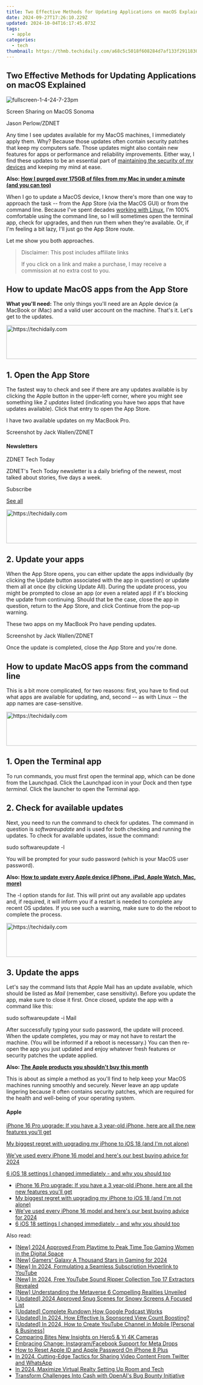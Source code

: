 ```yaml
---
title: Two Effective Methods for Updating Applications on macOS Explained
date: 2024-09-27T17:26:10.229Z
updated: 2024-10-04T16:17:45.073Z
tags:
  - apple
categories:
  - tech
thumbnail: https://thmb.techidaily.com/a68c5c5018f608284d7af133f2911830741f898253edd18111f294ce2b839027.jpg
---
```


## Two Effective Methods for Updating Applications on macOS Explained

![fullscreen-1-4-24-7-23pm](https://www.zdnet.com/a/img/resize/4d0754ca50eca284946b9049b2a02512354bb4c1/2024/01/05/f413ba01-74e1-4edb-8d1e-41b8aa539d45/fullscreen-1-4-24-7-23pm.jpg?auto=webp&width=1280)

Screen Sharing on MacOS Sonoma

Jason Perlow/ZDNET

Any time I see updates available for my MacOS machines, I immediately apply them. Why? Because those updates often contain security patches that keep my computers safe. Those updates might also contain new features for apps or performance and reliability improvements. Either way, I find these updates to be an essential part of [maintaining the security of my devices](https://www.zdnet.com/article/how-to-update-every-apple-device/) and keeping my mind at ease.

**Also: [How I purged over 175GB of files from my Mac in under a minute (and you can too)](https://www.zdnet.com/article/how-i-purged-over-175gb-of-files-from-my-mac-in-under-a-minute/)**

When I go to update a MacOS device, I know there's more than one way to approach the task -- from the App Store (via the MacOS GUI) or from the command line. Because I've spent decades [working with Linux](https://www.zdnet.com/article/thinking-about-switching-to-linux-things-you-need-to-know/), I'm 100% comfortable using the command line, so I will sometimes open the terminal app, check for upgrades, and then run them when they're available. Or, if I'm feeling a bit lazy, I'll just go the App Store route.

Let me show you both approaches.

>  Disclaimer: This post includes affiliate links
>
>  If you click on a link and make a purchase, I may receive a commission at no extra cost to you.
>

## How to update MacOS apps from the App Store

**What you'll need:** The only things you'll need are an Apple device (a MacBook or iMac) and a valid user account on the machine. That's it. Let's get to the updates.

<!-- affiliate ads begin -->
<a href="https://appsumo.8odi.net/c/5597632/2082521/7443" target="_top" id="2082521">
  <img src="//a.impactradius-go.com/display-ad/7443-2082521" border="0" alt="https://techidaily.com" width="728" height="90"/>
</a>
<img height="0" width="0" src="https://appsumo.8odi.net/i/5597632/2082521/7443" style="position:absolute;visibility:hidden;" border="0" />
<!-- affiliate ads end -->

## 1\. Open the App Store

The fastest way to check and see if there are any updates available is by clicking the Apple button in the upper-left corner, where you might see something like _2 updates_ listed (indicating you have two apps that have updates available). Click that entry to open the App Store.

I have two available updates on my MacBook Pro.

Screenshot by Jack Wallen/ZDNET

#### Newsletters

ZDNET Tech Today

ZDNET's Tech Today newsletter is a daily briefing of the newest, most talked about stories, five days a week.

 Subscribe

[See all](https://www.zdnet.com/newsletters/)

<!-- affiliate ads begin -->
<a href="https://ursime.pxf.io/c/5597632/2136548/16384" target="_top" id="2136548">
  <img src="//a.impactradius-go.com/display-ad/16384-2136548" border="0" alt="https://techidaily.com" width="728" height="90"/>
</a>
<img height="0" width="0" src="https://ursime.pxf.io/i/5597632/2136548/16384" style="position:absolute;visibility:hidden;" border="0" />
<!-- affiliate ads end -->

## 2\. Update your apps

When the App Store opens, you can either update the apps individually (by clicking the Update button associated with the app in question) or update them all at once (by clicking Update All). During the update process, you might be prompted to close an app (or even a related app) if it's blocking the update from continuing. Should that be the case, close the app in question, return to the App Store, and click Continue from the pop-up warning.

These two apps on my MacBook Pro have pending updates.

Screenshot by Jack Wallen/ZDNET

Once the update is completed, close the App Store and you're done.

## How to update MacOS apps from the command line

This is a bit more complicated, for two reasons: first, you have to find out what apps are available for updating, and, second -- as with Linux -- the app names are case-sensitive.

<!-- affiliate ads begin -->
<a href="https://bluettius.sjv.io/c/5597632/2139119/17108" target="_top" id="2139119">
  <img src="//a.impactradius-go.com/display-ad/17108-2139119" border="0" alt="https://techidaily.com" width="728" height="90"/>
</a>
<img height="0" width="0" src="https://bluettius.sjv.io/i/5597632/2139119/17108" style="position:absolute;visibility:hidden;" border="0" />
<!-- affiliate ads end -->

## 1\. Open the Terminal app

To run commands, you must first open the terminal app, which can be done from the Launchpad. Click the Launchpad icon in your Dock and then type _terminal_. Click the launcher to open the Terminal app.

## 2\. Check for available updates

Next, you need to run the command to check for updates. The command in question is _softwareupdate_ and is used for both checking and running the updates. To check for available updates, issue the command:

sudo softwareupdate -l

You will be prompted for your sudo password (which is your MacOS user password). 

**Also: [How to update every Apple device (iPhone, iPad, Apple Watch, Mac, more)](https://www.zdnet.com/article/how-to-update-every-apple-device/)**

The -l option stands for _list_. This will print out any available app updates and, if required, it will inform you if a restart is needed to complete any recent OS updates. If you see such a warning, make sure to do the reboot to complete the process.

<!-- affiliate ads begin -->
<a href="https://appsumo.8odi.net/c/5597632/2144280/7443" target="_top" id="2144280">
  <img src="//a.impactradius-go.com/display-ad/7443-2144280" border="0" alt="https://techidaily.com" width="600" height="90"/>
</a>
<img height="0" width="0" src="https://appsumo.8odi.net/i/5597632/2144280/7443" style="position:absolute;visibility:hidden;" border="0" />
<!-- affiliate ads end -->

## 3\. Update the apps

Let's say the command lists that Apple Mail has an update available, which should be listed as _Mail_ (remember, case sensitivity). Before you update the app, make sure to close it first. Once closed, update the app with a command like this:

sudo softwareupdate -i Mail

After successfully typing your sudo password, the update will proceed. When the update completes, you may or may not have to restart the machine. (You will be informed if a reboot is necessary.) You can then re-open the app you just updated and enjoy whatever fresh features or security patches the update applied.

**Also: [The Apple products you shouldn't buy this month](https://www.zdnet.com/article/the-apple-products-you-shouldnt-buy-this-month/)** 

This is about as simple a method as you'll find to help keep your MacOS machines running smoothly and securely. Never leave an app update lingering because it often contains security patches, which are required for the health and well-being of your operating system.

#### Apple

[iPhone 16 Pro upgrade: If you have a 3 year-old iPhone, here are all the new features you'll get](https://www.zdnet.com/article/iphone-16-pro-and-pro-max-hands-on/ "iPhone 16 Pro upgrade: If you have a 3 year-old iPhone, here are all the new features you'll get")

[My biggest regret with upgrading my iPhone to iOS 18 (and I'm not alone)](https://www.zdnet.com/article/my-biggest-regret-with-upgrading-my-iphone-to-ios-18-and-im-not-alone/ "My biggest regret with upgrading my iPhone to iOS 18 (and I'm not alone)")

[We've used every iPhone 16 model and here's our best buying advice for 2024](https://www.zdnet.com/article/iphone-16-pro-max-buying-advice-2024/ "We've used every iPhone 16 model and here's our best buying advice for 2024")

[6 iOS 18 settings I changed immediately - and why you should too](https://www.zdnet.com/article/6-ios-18-settings-i-changed-immediately-and-why-you-should-too/ "6 iOS 18 settings I changed immediately - and why you should too")

* [iPhone 16 Pro upgrade: If you have a 3 year-old iPhone, here are all the new features you'll get](https://www.zdnet.com/article/iphone-16-pro-and-pro-max-hands-on/ "iPhone 16 Pro upgrade: If you have a 3 year-old iPhone, here are all the new features you'll get")
* [My biggest regret with upgrading my iPhone to iOS 18 (and I'm not alone)](https://www.zdnet.com/article/my-biggest-regret-with-upgrading-my-iphone-to-ios-18-and-im-not-alone/ "My biggest regret with upgrading my iPhone to iOS 18 (and I'm not alone)")
* [We've used every iPhone 16 model and here's our best buying advice for 2024](https://www.zdnet.com/article/iphone-16-pro-max-buying-advice-2024/ "We've used every iPhone 16 model and here's our best buying advice for 2024")
* [6 iOS 18 settings I changed immediately - and why you should too](https://www.zdnet.com/article/6-ios-18-settings-i-changed-immediately-and-why-you-should-too/ "6 iOS 18 settings I changed immediately - and why you should too")

<ins class="adsbygoogle"
     style="display:block"
     data-ad-format="autorelaxed"
     data-ad-client="ca-pub-7571918770474297"
     data-ad-slot="1223367746"></ins>

<ins class="adsbygoogle"
     style="display:block"
     data-ad-client="ca-pub-7571918770474297"
     data-ad-slot="8358498916"
     data-ad-format="auto"
     data-full-width-responsive="true"></ins>

<span class="atpl-alsoreadstyle">Also read:</span>
<div><ul>
<li><a href="https://eaxpv-info.techidaily.com/new-2024-approved-from-playtime-to-peak-time-top-gaming-women-in-the-digital-space/"><u>[New] 2024 Approved From Playtime to Peak Time Top Gaming Women in the Digital Space</u></a></li>
<li><a href="https://eaxpv-info.techidaily.com/new-gamers-galaxy-a-thousand-stars-in-gaming-for-2024/"><u>[New] Gamers' Galaxy A Thousand Stars in Gaming for 2024</u></a></li>
<li><a href="https://eaxpv-info.techidaily.com/new-in-2024-formulating-a-seamless-subscription-hyperlink-to-youtube/"><u>[New] In 2024, Formulating a Seamless Subscription Hyperlink to YouTube</u></a></li>
<li><a href="https://eaxpv-info.techidaily.com/new-in-2024-free-youtube-sound-ripper-collection-top-17-extractors-revealed/"><u>[New] In 2024, Free YouTube Sound Ripper Collection Top 17 Extractors Revealed</u></a></li>
<li><a href="https://some-guidance.techidaily.com/new-understanding-the-metaverse-6-compelling-realities-unveiled/"><u>[New] Understanding the Metaverse 6 Compelling Realities Unveiled</u></a></li>
<li><a href="https://youtube-web.techidaily.com/ed-2024-approved-snug-scenes-for-snowy-screens-a-focused-list/"><u>[Updated] 2024 Approved Snug Scenes for Snowy Screens A Focused List</u></a></li>
<li><a href="https://extra-resources.techidaily.com/updated-complete-rundown-how-google-podcast-works/"><u>[Updated] Complete Rundown How Google Podcast Works</u></a></li>
<li><a href="https://eaxpv-info.techidaily.com/updated-in-2024-how-effective-is-sponsored-view-count-boosting/"><u>[Updated] In 2024, How Effective Is Sponsored View Count Boosting?</u></a></li>
<li><a href="https://eaxpv-info.techidaily.com/updated-in-2024-how-to-create-youtube-channel-in-mobile-personal-and-business/"><u>[Updated] In 2024, How to Create YouTube Channel in Mobile [Personal & Business]</u></a></li>
<li><a href="https://extra-resources.techidaily.com/comparing-bites-new-insights-on-hero5-and-yi-4k-cameras/"><u>Comparing Bites New Insights on Hero5 & Yi 4K Cameras</u></a></li>
<li><a href="https://facebook.techidaily.com/embracing-change-instagramfacebook-support-for-meta-drops/"><u>Embracing Change: Instagram/Facebook Support for Meta Drops</u></a></li>
<li><a href="https://apple-account.techidaily.com/how-to-reset-apple-id-and-apple-password-on-iphone-8-plus-by-drfone-ios/"><u>How to Reset Apple ID and Apple Password On iPhone 8 Plus</u></a></li>
<li><a href="https://twitter-videos.techidaily.com/in-2024-cutting-edge-tactics-for-sharing-video-content-from-twitter-and-whatsapp/"><u>In 2024, Cutting-Edge Tactics for Sharing Video Content From Twitter and WhatsApp</u></a></li>
<li><a href="https://extra-guidance.techidaily.com/in-2024-maximize-virtual-realty-setting-up-room-and-tech/"><u>In 2024, Maximize Virtual Realty Setting Up Room and Tech</u></a></li>
<li><a href="https://tech-savvy.techidaily.com/transform-challenges-into-cash-with-openais-bug-bounty-initiative/"><u>Transform Challenges Into Cash with OpenAI's Bug Bounty Initiative</u></a></li>
</ul></div>

